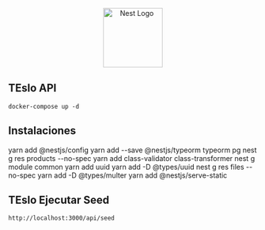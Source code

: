 <p align="center">
  <a href="http://nestjs.com/" target="blank"><img src="https://nestjs.com/img/logo-small.svg" width="120" alt="Nest Logo" /></a>
</p>

[circleci-image]: https://img.shields.io/circleci/build/github/nestjs/nest/master?token=abc123def456
[circleci-url]: https://circleci.com/gh/nestjs/nest

## TEslo API
```
docker-compose up -d
```

## Instalaciones 
yarn add @nestjs/config
yarn add --save @nestjs/typeorm typeorm pg
nest g res products --no-spec
yarn add class-validator class-transformer
nest g module common
yarn add uuid
yarn add -D  @types/uuid
nest g res files --no-spec
yarn add -D  @types/multer
yarn add  @nestjs/serve-static



## TEslo Ejecutar Seed
```
http://localhost:3000/api/seed
```